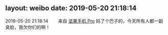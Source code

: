 layout: weibo
date: 2019-05-20 21:18:14
---
<meta name="referrer" content="no-referrer" />

2019-05-20 21:18:14  &nbsp;&nbsp;&nbsp;&nbsp;&nbsp;&nbsp; 来自 <a href="http://app.weibo.com/t/feed/Z4AgP" rel="nofollow">坚果手机 Pro</a>
妈了个巴子的，今天所有人都一副臭脸，我欠你们的啊！ ​​​
